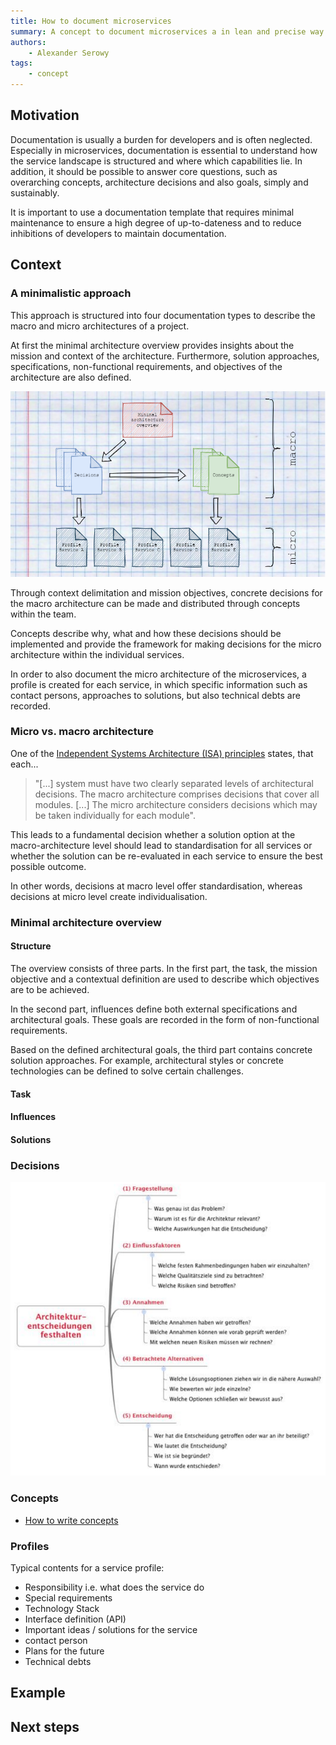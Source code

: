 ```yaml
---
title: How to document microservices
summary: A concept to document microservices a in lean and precise way.
authors:
    - Alexander Serowy
tags:
    - concept
---
```


## Motivation

Documentation is usually a burden for developers and is often neglected. Especially in microservices, documentation is essential to understand how the service landscape is structured and where which capabilities lie. In addition, it should be possible to answer core questions, such as overarching concepts, architecture decisions and also goals, simply and sustainably.

It is important to use a documentation template that requires minimal maintenance to ensure a high degree of up-to-dateness and to reduce inhibitions of developers to maintain documentation.

## Context

### A minimalistic approach

This approach is structured into four documentation types to describe the macro and micro architectures of a project.

At first the minimal architecture overview provides insights about the mission and context of the architecture. Furthermore, solution approaches, specifications, non-functional requirements, and objectives of the architecture are also defined.  

![Overview of documentation elements](images/documenting_microservices_overview.png)

Through context delimitation and mission objectives, concrete decisions for the macro architecture can be made and distributed through concepts within the team.

Concepts describe why, what and how these decisions should be implemented and provide the framework for making decisions for the micro architecture within the individual services.

In order to also document the micro architecture of the microservices, a profile is created for each service, in which specific information such as contact persons, approaches to solutions, but also technical debts are recorded.

### Micro vs. macro architecture

One of the [Independent Systems Architecture (ISA) principles][1] states, that each... 
> "[...] system must have two clearly separated levels of architectural decisions. The macro architecture comprises decisions that cover all modules. [...] The micro architecture considers decisions which may be taken individually for each module".

This leads to a fundamental decision whether a solution option at the macro-architecture level should lead to standardisation for all services or whether the solution can be re-evaluated in each service to ensure the best possible outcome.

In other words, decisions at macro level offer standardisation, whereas decisions at micro level create individualisation.

[1]: <https://isa-principles.org/> "Independent Systems Architecture principles"

### Minimal architecture overview

#### Structure

The overview consists of three parts. In the first part, the task, the mission objective and a contextual definition are used to describe which objectives are to be achieved.

In the second part, influences define both external specifications and architectural goals. These goals are recorded in the form of non-functional requirements.

Based on the defined architectural goals, the third part contains concrete solution approaches. For example, architectural styles or concrete technologies can be defined to solve certain challenges.

#### Task

#### Influences

#### Solutions

### Decisions

![Mandatory questions to document decisions](images/documenting_microservices_decision_template.png)

### Concepts

- [How to write concepts](write_concepts.md)

### Profiles

Typical contents for a service profile:

- Responsibility i.e. what does the service do
- Special requirements
- Technology Stack
- Interface definition (API)
- Important ideas / solutions for the service
- contact person
- Plans for the future
- Technical debts

## Example

## Next steps
